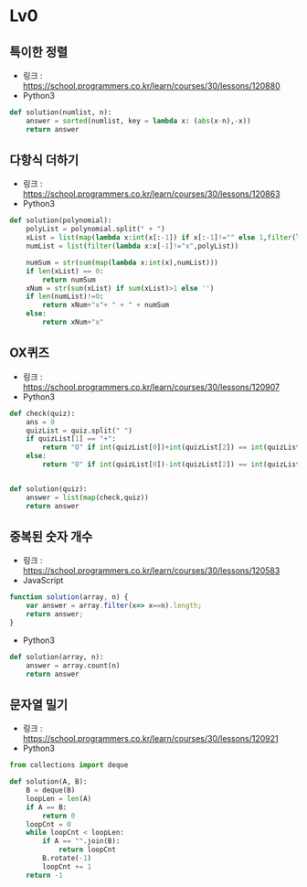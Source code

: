 # Lv0

## 특이한 정렬

-   링크 : https://school.programmers.co.kr/learn/courses/30/lessons/120880
-   Python3

```py
def solution(numlist, n):
    answer = sorted(numlist, key = lambda x: (abs(x-n),-x))
    return answer
```

## 다항식 더하기

-   링크 : https://school.programmers.co.kr/learn/courses/30/lessons/120863
-   Python3

```py
def solution(polynomial):
    polyList = polynomial.split(" + ")
    xList = list(map(lambda x:int(x[:-1]) if x[:-1]!="" else 1,filter(lambda x:x[-1]=="x",polyList)))
    numList = list(filter(lambda x:x[-1]!="x",polyList))

    numSum = str(sum(map(lambda x:int(x),numList)))
    if len(xList) == 0:
        return numSum
    xNum = str(sum(xList) if sum(xList)>1 else '')
    if len(numList)!=0:
        return xNum+"x"+ " + " + numSum
    else:
        return xNum+"x"
```

## OX퀴즈

-   링크 : https://school.programmers.co.kr/learn/courses/30/lessons/120907
-   Python3

```py
def check(quiz):
    ans = 0
    quizList = quiz.split(" ")
    if quizList[1] == "+":
        return "O" if int(quizList[0])+int(quizList[2]) == int(quizList[4]) else "X"
    else:
        return "O" if int(quizList[0])-int(quizList[2]) == int(quizList[4]) else "X"


def solution(quiz):
    answer = list(map(check,quiz))
    return answer
```

## 중복된 숫자 개수

-   링크 : https://school.programmers.co.kr/learn/courses/30/lessons/120583
-   JavaScript

```javascript
function solution(array, n) {
    var answer = array.filter(x=> x==n).length;
    return answer;
}
```

-   Python3
```py
def solution(array, n):
    answer = array.count(n)
    return answer
```

## 문자열 밀기

-   링크 : https://school.programmers.co.kr/learn/courses/30/lessons/120921
-   Python3

```py
from collections import deque

def solution(A, B):
    B = deque(B)
    loopLen = len(A)
    if A == B:
        return 0
    loopCnt = 0
    while loopCnt < loopLen:
        if A == "".join(B):
            return loopCnt
        B.rotate(-1)
        loopCnt += 1
    return -1
```
